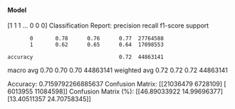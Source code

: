 #### Model
[1 1 1 ... 0 0 0]
Classification Report:
              precision    recall  f1-score   support

           0       0.78      0.76      0.77  27764588
           1       0.62      0.65      0.64  17098553

    accuracy                           0.72  44863141
   macro avg       0.70      0.70      0.70  44863141
weighted avg       0.72      0.72      0.72  44863141

Accuracy: 0.7159792266885637
Confusion Matrix:
[[21036479  6728109]
 [ 6013955 11084598]]
Confusion Matrix (%):
[[46.89033922 14.99696377]
 [13.40511357 24.70758345]]
